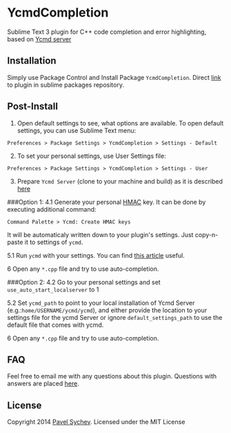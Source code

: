 YcmdCompletion
==============

Sublime Text 3 plugin for C++ code completion and error highlighting, based on [Ycmd server](https://github.com/Valloric/ycmd)

## Installation
  Simply use Package Control and Install Package `YcmdCompletion`.
  Direct [link](https://sublime.wbond.net/packages/YcmdCompletion) to plugin in sublime packages repository.

## Post-Install

1. Open default settings to see, what options are available.
  To open default settings, you can use Sublime Text menu:

  `Preferences > Package Settings > YcmdCompletion > Settings - Default`

2. To set your personal settings, use User Settings file:

  `Preferences > Package Settings > YcmdCompletion > Settings - User`

3. Prepare `Ycmd Server` (clone to your machine and build) as it is described [here](https://github.com/Valloric/ycmd#building)

###Option 1:
4.1 Generate your personal [HMAC](https://github.com/Valloric/ycmd#is-hmac-auth-for-requestsresponses-really-necessary) key.
  It can be done by executing additional command:

  `Command Palette > Ycmd: Create HMAC keys`
  
  It will be automaticaly written down to your plugin's settings. Just copy-n-paste it to settings of `ycmd`.

5.1 Run `ycmd` with your settings. You can find [this article](https://github.com/Valloric/ycmd#user-level-customization) useful. 

6 Open any `*.cpp` file and try to use auto-completion.

###Option 2:
4.2 Go to your personal settings and set `use_auto_start_localserver` to 1

5.2 Set `ycmd_path` to point to your local installation of Ycmd Server (e.g.:`home/USERNAME/ycmd/ycmd`), and either provide the location to your settings file for the ycmd Server or ignore `default_settings_path` to use the default file that comes with ycmd.

6 Open any `*.cpp` file and try to use auto-completion.

## FAQ

Feel free to email me with any questions about this plugin. Questions with answers are placed [here](https://github.com/LuckyGeck/YcmdCompletion/wiki/FAQ).

## License

Copyright 2014 [Pavel Sychev](pasha.sychev@gmail.com). Licensed under the MIT License
